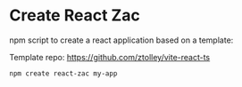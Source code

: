 # Create React Zac

npm script to create a react application based on a template:

Template repo: https://github.com/ztolley/vite-react-ts

`npm create react-zac my-app`
